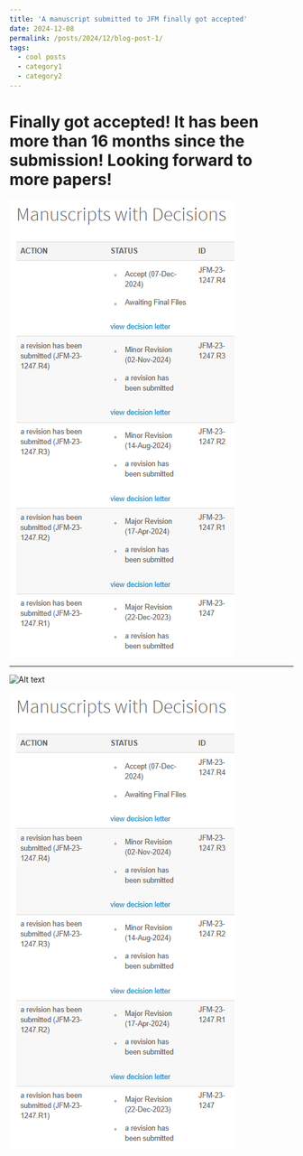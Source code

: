 ```yaml
---
title: 'A manuscript submitted to JFM finally got accepted'
date: 2024-12-08
permalink: /posts/2024/12/blog-post-1/
tags:
  - cool posts
  - category1
  - category2
---
```


Finally got accepted! It has been more than 16 months since the submission! Looking forward to more papers!
======

![image info](/images/JFM_submissionData_2023.png)



------

<img title="JFM submission" alt="Alt text" src="/_posts/JFM_submissionData.png">

![image info](_posts/JFM_submissionData_2023.png)
